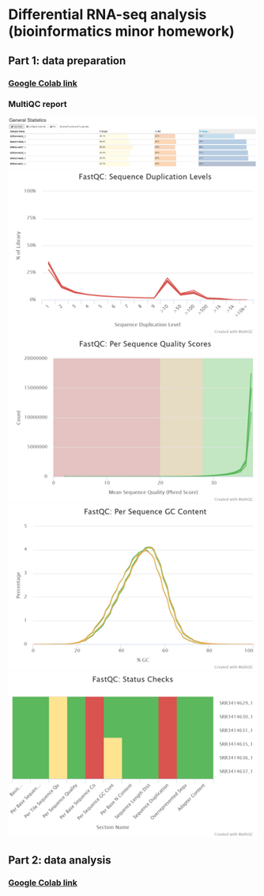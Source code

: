 # Differential RNA-seq analysis (bioinformatics minor homework)
## Part 1: data preparation
### [Google Colab link](https://colab.research.google.com/drive/1DpefwmIcyMZxgygA8Q5n1hlqYW_jLwOi?usp=sharing)
### MultiQC report
![](images/mQC_general_statistics.png)
![](images/fastqc_sequence_duplication_levels_plot.jpeg)
![](images/fastqc_per_sequence_quality_scores_plot.jpeg)
![](images/fastqc_per_sequence_gc_content_plot.jpeg)
![](images/fastqc-status-check-heatmap.png)

## Part 2: data analysis
### [Google Colab link](https://colab.research.google.com/drive/1QBZR9WWVBPjnA-QbLUwogyv0QVEWE3xM?usp=sharing)

